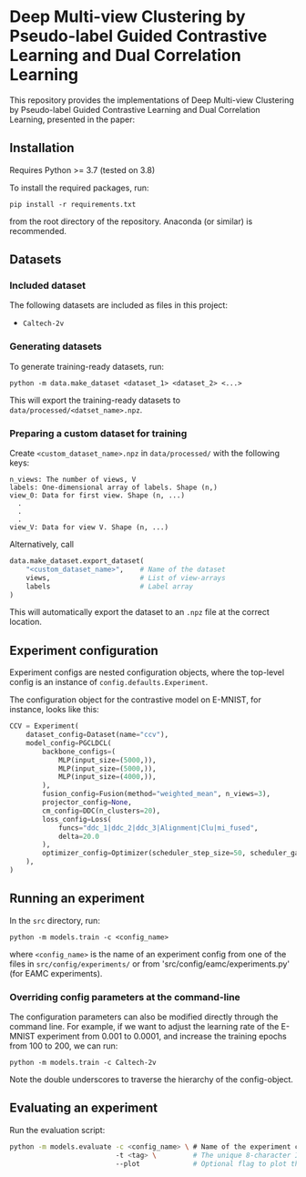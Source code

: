 # Deep Multi-view Clustering by Pseudo-label Guided Contrastive Learning and Dual Correlation Learning

This repository provides the implementations of Deep Multi-view Clustering by Pseudo-label Guided Contrastive Learning and Dual Correlation Learning, presented in the paper:


## Installation
Requires Python >= 3.7 (tested on 3.8)

To install the required packages, run:
```
pip install -r requirements.txt
```
from the root directory of the repository. Anaconda (or similar) is recommended.

## Datasets
### Included dataset
The following datasets are included as files in this project:

- `Caltech-2v`
### Generating datasets
To generate training-ready datasets, run:
```
python -m data.make_dataset <dataset_1> <dataset_2> <...> 
```
This will export the training-ready datasets to `data/processed/<datset_name>.npz`.

### Preparing a custom dataset for training
Create `<custom_dataset_name>.npz` in `data/processed/` with the following keys:
```
n_views: The number of views, V
labels: One-dimensional array of labels. Shape (n,)
view_0: Data for first view. Shape (n, ...)
  .
  .
  .
view_V: Data for view V. Shape (n, ...)
```
Alternatively, call
```Python
data.make_dataset.export_dataset(
    "<custom_dataset_name>",    # Name of the dataset
    views,                      # List of view-arrays
    labels                      # Label array
)
```
This will automatically export the dataset to an `.npz` file at the correct location.

## Experiment configuration
Experiment configs are nested configuration objects, where the top-level config is an instance of 
`config.defaults.Experiment`. 

The configuration object for the contrastive model on E-MNIST, for instance, looks like this:
```Python
CCV = Experiment(
    dataset_config=Dataset(name="ccv"),
    model_config=PGCLDCL(
        backbone_configs=(
            MLP(input_size=(5000,)),
            MLP(input_size=(5000,)),
            MLP(input_size=(4000,)),
        ),
        fusion_config=Fusion(method="weighted_mean", n_views=3),
        projector_config=None,
        cm_config=DDC(n_clusters=20),
        loss_config=Loss(
            funcs="ddc_1|ddc_2|ddc_3|Alignment|Clu|mi_fused",
            delta=20.0
        ),
        optimizer_config=Optimizer(scheduler_step_size=50, scheduler_gamma=0.1)
    ),
)
```

## Running an experiment
In the `src` directory, run:
```
python -m models.train -c <config_name> 
```
where `<config_name>` is the name of an experiment config from one of the files in `src/config/experiments/` or from 
'src/config/eamc/experiments.py' (for EAMC experiments).

### Overriding config parameters at the command-line
The configuration parameters can also be modified directly through the command line. For example, if we want to adjust the learning rate of the E-MNIST experiment from 0.001 to 0.0001, and increase the training epochs from 100 to 200, we can run:
```
python -m models.train -c Caltech-2v
```
Note the double underscores to traverse the hierarchy of the config-object.

## Evaluating an experiment
Run the evaluation script:
```Bash
python -m models.evaluate -c <config_name> \ # Name of the experiment config
                          -t <tag> \         # The unique 8-character ID assigned to the experiment when calling models.train
                          --plot             # Optional flag to plot the representations before and after fusion.
```
